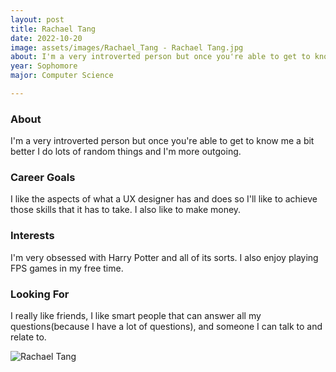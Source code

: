 ```yaml
---
layout: post
title: Rachael Tang 
date: 2022-10-20
image: assets/images/Rachael_Tang - Rachael Tang.jpg
about: I'm a very introverted person but once you're able to get to know me a bit better I do lots of random things and I'm more outgoing. 
year: Sophomore
major: Computer Science

---
```


### About

I'm a very introverted person but once you're able to get to know me a bit better I do lots of random things and I'm more outgoing. 

### Career Goals

I like the aspects of what a UX designer has and does so I'll like to achieve those skills that it has to take. I also like to make money.

### Interests

I'm very obsessed with Harry Potter and all of its sorts. I also enjoy playing FPS games in my free time.

### Looking For

I really like friends, I like smart people that can answer all my questions(because I have a lot of questions), and someone I can talk to and relate to.

<div class="text-center my-5">
    <img src="https://sase-drexel.github.io/mentorship-2021/assets/images/Rachael-Tang.jpg" alt="Rachael Tang" class="rounded post-img" />
</div>
